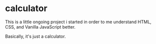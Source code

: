# calculator

This is a little ongoing project i started in order to me understand HTML, CSS, and Vanilla JavaScript better.



Basically, it's just a calculator.